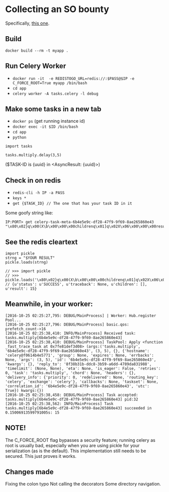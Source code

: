 # Collecting an SO bounty

Specifically, [this one](http://stackoverflow.com/questions/40140187/strange-docker-celery-bug).

## Build
`docker build --rm -t myapp .`

## Run Celery Worker

 * `docker run -it  -e REDISTOGO_URL=redis://:$PASS@$IP -e C_FORCE_ROOT=True myapp /bin/bash`
 * `cd app`
 * `celery worker -A tasks.celery -l debug`

## Make some tasks in a new tab

 * `docker ps` (get running instance id)
 * `docker exec -it $ID /bin/bash`
 * `cd app`
 * `python`

`import tasks`

`tasks.multiply.delay(3,5)`

($TASK-ID is {uuid} in \<AsyncResult: {uuid}\>)

## Check in on redis

 * `redis-cli -h IP -a PASS`
 * `keys *`
 * `get {$TASK_ID} // The one that has your task ID in it`

Some goofy string like:

    IP:PORT> get celery-task-meta-6b4e5e9c-df28-47f9-9f69-8ae265860e43
    "\x80\x02}q\x00(X\b\x00\x00\x00childrenq\x01]q\x02X\x06\x00\x00\x00resultq\x03K\x0fX\t\x00\x00\x00tracebackq\x04NX\x06\x00\x00\x00statusq\x05X\a\x00\x00\x00SUCCESSq\x06u."

## See the redis cleartext

    import pickle
    strng = "$YOUR RESULT"
    pickle.loads(strng)

    // >>> import pickle
    // >>> pickle.loads('\x80\x02}q\x00(X\b\x00\x00\x00childrenq\x01]q\x02X\x06\x00\x00\x00resultq\x03K\x0fX\t\x00\x00\x00tracebackq\x04NX\x06\x00\x00\x00statusq\x05X\a\x00\x00\x00SUCCESSq\x06u.')
    // {u'status': u'SUCCESS', u'traceback': None, u'children': [], u'result': 15}

## Meanwhile, in your worker:

    [2016-10-25 02:25:27,795: DEBUG/MainProcess] | Worker: Hub.register Pool...
    [2016-10-25 02:25:27,796: DEBUG/MainProcess] basic.qos: prefetch_count->16
    [2016-10-25 02:25:38,410: INFO/MainProcess] Received task: tasks.multiply[6b4e5e9c-df28-47f9-9f69-8ae265860e43]
    [2016-10-25 02:25:38,410: DEBUG/MainProcess] TaskPool: Apply <function _fast_trace_task at 0x7fe81def3d08> (args:('tasks.multiply', '6b4e5e9c-df28-47f9-9f69-8ae265860e43', (3, 5), {}, {'hostname': 'celery@f0614b4e5771', 'group': None, 'expires': None, 'errbacks': None, 'args': (3, 5), 'id': '6b4e5e9c-df28-47f9-9f69-8ae265860e43', 'kwargs': {}, 'reply_to': '8f38b31b-ddc8-3b59-a6dd-4789da831988', 'timelimit': (None, None), 'eta': None, 'is_eager': False, 'retries': 0, 'task': 'tasks.multiply', 'chord': None, 'headers': {}, 'delivery_info': {'priority': 0, 'redelivered': None, 'routing_key': 'celery', 'exchange': 'celery'}, 'callbacks': None, 'taskset': None, 'correlation_id': '6b4e5e9c-df28-47f9-9f69-8ae265860e43', 'utc': True}) kwargs:{})
    [2016-10-25 02:25:38,458: DEBUG/MainProcess] Task accepted: tasks.multiply[6b4e5e9c-df28-47f9-9f69-8ae265860e43] pid:32
    [2016-10-25 02:25:38,562: INFO/MainProcess] Task tasks.multiply[6b4e5e9c-df28-47f9-9f69-8ae265860e43] succeeded in 0.15006913599791005s: 15


## NOTE!

The C_FORCE_ROOT flag bypasses a security feature; running celery as root is usually bad, especially when you are using pickle for your serialization (as is the default).  This implementation still needs to be secured.  This just proves it works.

## Changes made
Fixing the colon typo
Not calling the decorators
Some directory navigation.
